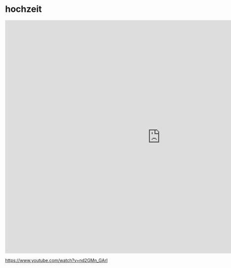 # hochzeit

<iframe width="1004" height="753" src="https://www.youtube.com/embed/nd2GMn_GArI" title="VULFMON /// Rutgers" frameborder="0" allow="accelerometer; autoplay; clipboard-write; encrypted-media; gyroscope; picture-in-picture" allowfullscreen></iframe>

https://www.youtube.com/watch?v=nd2GMn_GArI
